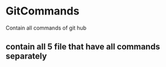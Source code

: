 # GitCommands
Contain all commands of git hub

## contain all 5 file that have all commands separately
